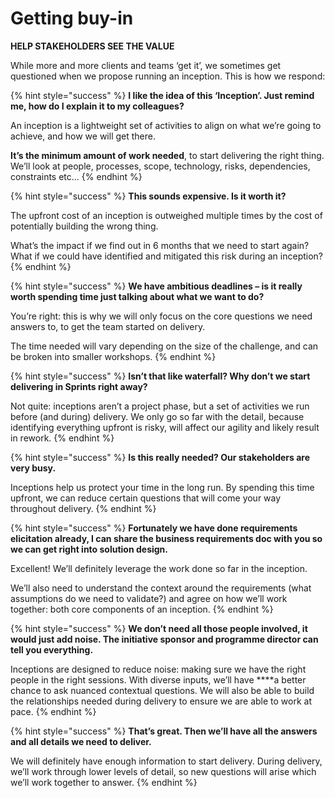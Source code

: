 # Getting buy-in

**HELP STAKEHOLDERS SEE THE VALUE**

While more and more clients and teams ‘get it’, we sometimes get questioned when we propose running an inception. This is how we respond:

{% hint style="success" %}
**I like the idea of this ‘Inception’. Just remind me, how do I explain it to my colleagues?** 

An inception is a lightweight set of activities to align on what we’re going to achieve, and how we will get there.

**It’s the minimum amount of work needed**, to start delivering the right thing. We’ll look at people, processes, scope, technology, risks, dependencies, constraints etc...
{% endhint %}

{% hint style="success" %}
**This sounds expensive. Is it worth it?** 

The upfront cost of an inception is outweighed multiple times by the cost of potentially building the wrong thing.

What’s the impact if we find out in 6 months that we need to start again? What if we could have identified and mitigated this risk during an inception?
{% endhint %}

{% hint style="success" %}
**We have ambitious deadlines – is it really worth spending time just talking about what we want to do?**  

You’re right: this is why we will only focus on the core questions we need answers to, to get the team started on delivery.

The time needed will vary depending on the size of the challenge, and can be broken into smaller workshops.
{% endhint %}

{% hint style="success" %}
**Isn’t that like waterfall? Why don’t we start delivering in Sprints right away?** 

Not quite: inceptions aren’t a project phase, but a set of activities we run before \(and during\) delivery. We only go so far with the detail, because identifying everything upfront is risky, will affect our agility and likely result in rework.
{% endhint %}

{% hint style="success" %}
**Is this really needed? Our stakeholders are very busy.** 

Inceptions help us protect your time in the long run. By spending this time upfront, we can reduce certain questions that will come your way throughout delivery.
{% endhint %}

{% hint style="success" %}
**Fortunately we have done requirements elicitation already, I can share the business requirements doc with you so we can get right into solution design.** 

Excellent! We’ll definitely leverage the work done so far in the inception.

We’ll also need to understand the context around the requirements \(what assumptions do we need to validate?\) and agree on how we’ll work together: both core components of an inception.
{% endhint %}

{% hint style="success" %}
**We don’t need all those people involved, it would just add noise. The initiative sponsor and programme director can tell you everything.** 

Inceptions are designed to reduce noise: making sure we have the right people in the right sessions. With diverse inputs, we’ll have ****a better chance to ask nuanced contextual questions. We will also be able to build the relationships needed during delivery to ensure we are able to work at pace.
{% endhint %}

{% hint style="success" %}
**That’s great. Then we’ll have all the answers and all details we need to deliver.** 

We will definitely have enough information to start delivery. During delivery, we’ll work through lower levels of detail, so new questions will arise which we’ll work together to answer.
{% endhint %}





